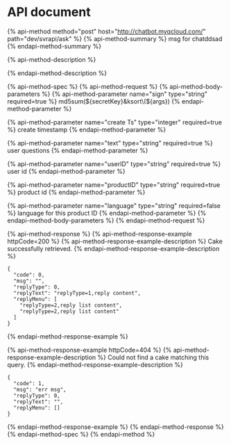 # API document

{% api-method method="post" host="http://chatbot.myqcloud.com/" path="dev/svrapi/ask" %}
{% api-method-summary %}
msg for chatddsad
{% endapi-method-summary %}

{% api-method-description %}

{% endapi-method-description %}

{% api-method-spec %}
{% api-method-request %}
{% api-method-body-parameters %}
{% api-method-parameter name="sign" type="string" required=true %}
md5sum\(${secretKey}&ksort\(${args}\)
{% endapi-method-parameter %}

{% api-method-parameter name="create Ts" type="integer" required=true %}
create timestamp
{% endapi-method-parameter %}

{% api-method-parameter name="text" type="string" required=true %}
user questions
{% endapi-method-parameter %}

{% api-method-parameter name="userID" type="string" required=true %}
user id
{% endapi-method-parameter %}

{% api-method-parameter name="productID" type="string" required=true %}
product id
{% endapi-method-parameter %}

{% api-method-parameter name="language" type="string" required=false %}
language for this product ID
{% endapi-method-parameter %}
{% endapi-method-body-parameters %}
{% endapi-method-request %}

{% api-method-response %}
{% api-method-response-example httpCode=200 %}
{% api-method-response-example-description %}
Cake successfully retrieved.
{% endapi-method-response-example-description %}

```
{
  "code": 0,
  "msg": "",
  "replyType": 0,
  "replyText": "replyType=1,reply content",
  "replyMenu": [
    "replyType=2,reply list content",
    "replyType=2,reply list content"
  ]
}
```
{% endapi-method-response-example %}

{% api-method-response-example httpCode=404 %}
{% api-method-response-example-description %}
Could not find a cake matching this query.
{% endapi-method-response-example-description %}

```
{
  "code": 1,
  "msg": "err msg",
  "replyType": 0,
  "replyText": "",
  "replyMenu": []
}
```
{% endapi-method-response-example %}
{% endapi-method-response %}
{% endapi-method-spec %}
{% endapi-method %}



